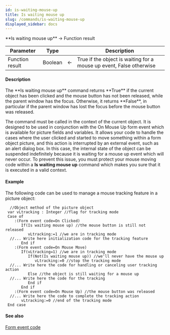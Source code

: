 ```yaml
---
id: is-waiting-mouse-up
title: Is waiting mouse up
slug: /commands/is-waiting-mouse-up
displayed_sidebar: docs
---
```


<!--REF #_command_.Is waiting mouse up.Syntax-->**Is waiting mouse up**  -> Function result<!-- END REF-->
<!--REF #_command_.Is waiting mouse up.Params-->
| Parameter | Type |  | Description |
| --- | --- | --- | --- |
| Function result | Boolean | &#8592; | True if the object is waiting for a mouse up event, False otherwise |

<!-- END REF-->

#### Description 

<!--REF #_command_.Is waiting mouse up.Summary-->The **Is waiting mouse up** command returns **True** if the current object has been clicked and the mouse button has not been released, while the parent window has the focus.<!-- END REF--> Otherwise, it returns **False**, in particular if the parent window has lost the focus before the mouse button was released. 

 The command must be called in the context of the current object. It is designed to be used in conjunction with the On Mouse Up form event which is available for picture fields and variables. It allows your code to handle the cases where the user clicked and started to move something within a form object picture, and this action is interrupted by an external event, such as an alert dialog box. In this case, the internal state of the object can be suspended indefinitely because it is waiting for a mouse up event which will never occur. To prevent this issue, you must protect your mouse moving code within a **Is waiting mouse up** command which makes you sure that it is executed in a valid context. 

#### Example 

The following code can be used to manage a mouse tracking feature in a picture object:

```4d
  //Object method of the picture object
 var vLtracking : Integer //flag for tracking mode
 Case of
    :(Form event code=On Clicked)
       If(Is waiting mouse up) //the mouse button is still not released
          vLtracking:=1 //we are in tracking mode
  //... Write here initialization code for the tracking feature
       End if
    :(Form event code=On Mouse Move)
       If(vLtracking=1) //we are in tracking mode
          If(Not(Is waiting mouse up)) //we'll never have the mouse up
             vLtracking:=0 //stop the tracking mode
  //... Write here the code for handling or canceling user tracking action
          Else //the object is still waiting for a mouse up
  //... Write here the code for the tracking
          End if
       End if
    :(Form event code=On Mouse Up) //the mouse button was released
  //... Write here the code to complete the tracking action
       vLtracking:=0 //end of the tracking mode
 End case
```

#### See also 

[Form event code](form-event-code.md)  